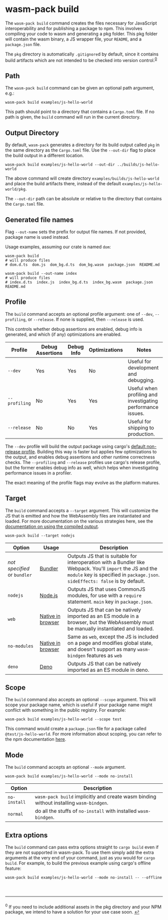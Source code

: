 # wasm-pack build

The `wasm-pack build` command creates the files necessary for JavaScript
interoperability and for publishing a package to npm. This involves compiling
your code to wasm and generating a pkg folder. This pkg folder will contain the
wasm binary, a JS wrapper file, your `README`, and a `package.json` file.

The `pkg` directory is automatically `.gitignore`d by default, since it contains
build artifacts which are not intended to be checked into version
control.<sup>[0](#footnote-0)</sup>

## Path

The `wasm-pack build` command can be given an optional path argument, e.g.:

```
wasm-pack build examples/js-hello-world
```

This path should point to a directory that contains a `Cargo.toml` file. If no
path is given, the `build` command will run in the current directory.

## Output Directory

By default, `wasm-pack` generates a directory for its build output called `pkg` 
in the same directory as the `Cargo.toml` file.
Use the `--out-dir` flag to place the build output in a different location.

```
wasm-pack build examples/js-hello-world --out-dir ../builds/js-hello-world
```

The above command will create directory `examples/builds/js-hello-world`
and place the build artifacts there, instead of the default `examples/js-hello-world/pkg`.

The `--out-dir` path can be absolute or relative to the directory that contains the `Cargo.toml` file.

## Generated file names

Flag `--out-name` sets the prefix for output file names. If not provided, package name is used instead.

Usage examples, assuming our crate is named `dom`:

```
wasm-pack build
# will produce files
# dom.d.ts  dom.js  dom_bg.d.ts  dom_bg.wasm  package.json  README.md

wasm-pack build --out-name index
# will produce files
# index.d.ts  index.js  index_bg.d.ts  index_bg.wasm  package.json  README.md
```


## Profile

The `build` command accepts an optional profile argument: one of `--dev`,
`--profiling`, or `--release`. If none is supplied, then `--release` is used.

This controls whether debug assertions are enabled, debug info is generated, and
which (if any) optimizations are enabled.

| Profile       | Debug Assertions | Debug Info | Optimizations | Notes                                 |
|---------------|------------------|------------|---------------|---------------------------------------|
| `--dev`       | Yes              | Yes        | No            | Useful for development and debugging. |
| `--profiling` | No               | Yes        | Yes           | Useful when profiling and investigating performance issues. |
| `--release`   | No               | No         | Yes           | Useful for shipping to production.    |

The `--dev` profile will build the output package using cargo's [default
non-release profile][cargo-profile-sections-documentation]. Building this way is
faster but applies few optimizations to the output, and enables debug assertions
and other runtime correctness checks. The `--profiling` and `--release` profiles
use cargo's release profile, but the former enables debug info as well, which
helps when investigating performance issues in a profiler.

The exact meaning of the profile flags may evolve as the platform matures.

[cargo-profile-sections-documentation]: https://doc.rust-lang.org/cargo/reference/manifest.html#the-profile-sections

## Target

The `build` command accepts a `--target` argument. This will customize the JS
that is emitted and how the WebAssembly files are instantiated and loaded. For
more documentation on the various strategies here, see the [documentation on
using the compiled output][deploy].

```
wasm-pack build --target nodejs
```

| Option    | Usage | Description                                                                                                     |
|-----------|------------|-----------------------------------------------------------------------------------------------------|
| *not specified* or `bundler` | [Bundler][bundlers] | Outputs JS that is suitable for interoperation with a Bundler like Webpack. You'll `import` the JS and the `module` key is specified in `package.json`. `sideEffects: false` is by default. |
| `nodejs`  | [Node.js][deploy-nodejs] | Outputs JS that uses CommonJS modules, for use with a `require` statement. `main` key in `package.json`. |
| `web` | [Native in browser][deploy-web] | Outputs JS that can be natively imported as an ES module in a browser, but the WebAssembly must be manually instantiated and loaded. |
| `no-modules` | [Native in browser][deploy-web] | Same as `web`, except the JS is included on a page and modifies global state, and doesn't support as many `wasm-bindgen` features as `web` |
| `deno` | [Deno][deploy-deno] | Outputs JS that can be natively imported as an ES module in deno. |

[deploy]: https://rustwasm.github.io/docs/wasm-bindgen/reference/deployment.html
[bundlers]: https://rustwasm.github.io/docs/wasm-bindgen/reference/deployment.html#bundlers
[deploy-nodejs]: https://rustwasm.github.io/docs/wasm-bindgen/reference/deployment.html#nodejs
[deploy-web]: https://rustwasm.github.io/docs/wasm-bindgen/reference/deployment.html#without-a-bundler
[deploy-deno]: https://rustwasm.github.io/docs/wasm-bindgen/reference/deployment.html#deno

## Scope

The `build` command also accepts an optional `--scope` argument. This will scope
your package name, which is useful if your package name might conflict with
something in the public registry. For example:

```
wasm-pack build examples/js-hello-world --scope test
```

This command would create a `package.json` file for a package called
`@test/js-hello-world`. For more information about scoping, you can refer to
the npm documentation [here][npm-scope-documentation].

[npm-scope-documentation]: https://docs.npmjs.com/misc/scope

## Mode

The `build` command accepts an optional `--mode` argument.
```
wasm-pack build examples/js-hello-world --mode no-install
```

| Option        | Description                                                                              |
|---------------|------------------------------------------------------------------------------------------|
| `no-install`  | `wasm-pack build` implicitly and create wasm binding without installing `wasm-bindgen`.  |
| `normal`      | do all the stuffs of `no-install` with installed `wasm-bindgen`.                         |

## Extra options

The `build` command can pass extra options straight to `cargo build` even if
they are not supported in wasm-pack. To use them simply add the extra arguments
at the very end of your command, just as you would for `cargo build`. For
example, to build the previous example using cargo's offline feature:

```
wasm-pack build examples/js-hello-world --mode no-install -- --offline
```

<hr style="font-size: 1.5em; margin-top: 2.5em"/>

<sup id="footnote-0">0</sup> If you need to include additional assets in the pkg
directory and your NPM package, we intend to have a solution for your use case
soon. [↩](#wasm-pack-build)
